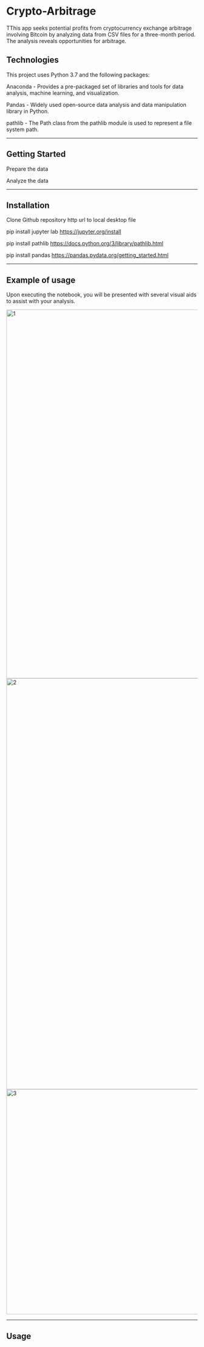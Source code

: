 # Crypto-Arbitrage

TThis app seeks potential profits from cryptocurrency exchange arbitrage involving Bitcoin by analyzing data from CSV files for a three-month period. The analysis reveals opportunities for arbitrage.

## Technologies

This project uses Python 3.7 and the following packages:

Anaconda - Provides a pre-packaged set of libraries and tools for data analysis, machine learning, and visualization.

Pandas - Widely used open-source data analysis and data manipulation library in Python.

pathlib - The Path class from the pathlib module is used to represent a file system path.

---

## Getting Started

Prepare the data

Analyze the data

---

## Installation
Clone Github repository http url to local desktop file

pip install jupyter lab
https://jupyter.org/install


pip install pathlib
https://docs.python.org/3/library/pathlib.html


pip install pandas
https://pandas.pydata.org/getting_started.html

---
## Example of usage

Upon executing the notebook, you will be presented with several visual aids to assist with your analysis.

<img width="971" alt="1" src="https://user-images.githubusercontent.com/107937930/216890322-39654a42-22e7-4260-9c13-169204181e3e.png">

<img width="1082" alt="2" src="https://user-images.githubusercontent.com/107937930/216890347-0beedcf0-8807-41f3-b9b8-43efef89f5ed.png">

<img width="593" alt="3" src="https://user-images.githubusercontent.com/107937930/216890371-8ed467b5-3ff9-4f55-b58d-9ee554f3eda6.png">


---
## Usage
